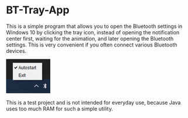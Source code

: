 # BT-Tray-App

This is a simple program that allows you to open the Bluetooth settings in Windows 10 by clicking the tray icon, instead
of opening the notification center first, waiting for the animation, and later opening the Bluetooth settings. This is
very convenient if you often connect various Bluetooth devices.

![screenshot](assets/screenshot.png)

This is a test project and is not intended for everyday use, because Java uses too much RAM for such a simple utility.
